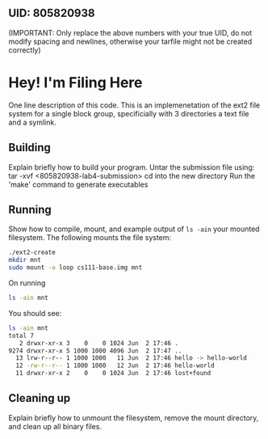 ## UID: 805820938

(IMPORTANT: Only replace the above numbers with your true UID, do not modify spacing and newlines, otherwise your tarfile might not be created correctly)

# Hey! I'm Filing Here

One line description of this code.
This is an implemenetation of the ext2 file system for a single block group, specificially with 3 directories a text file and a symlink.

## Building

Explain briefly how to build your program.
Untar the submission file using:
tar -xvf <805820938-lab4-submission>
cd into the new directory
Run the 'make' command to generate executables 

## Running

Show how to compile, mount, and example output of `ls -ain` your mounted
filesystem.
The following mounts the file system:
```bash
./ext2-create
mkdir mnt
sudo mount -o loop cs111-base.img mnt
```
On running 
```bash
ls -ain mnt
```
You should see:

```bash
ls -ain mnt
total 7
   2 drwxr-xr-x 3    0    0 1024 Jun  2 17:46 .
9274 drwxr-xr-x 5 1000 1000 4096 Jun  2 17:47 ..
  13 lrw-r--r-- 1 1000 1000   11 Jun  2 17:46 hello -> hello-world
  12 -rw-r--r-- 1 1000 1000   12 Jun  2 17:46 hello-world
  11 drwxr-xr-x 2    0    0 1024 Jun  2 17:46 lost+found
```

## Cleaning up

Explain briefly how to unmount the filesystem, remove the mount directory, and
clean up all binary files.
